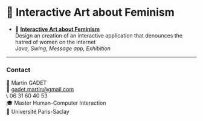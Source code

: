 # 🎨 Interactive Art about Feminism

- 🎨 [**Interactive Art about Feminism**](https://github.com/gadetmartin/Portfolio/tree/main/Projects/Master%20HCI/Interactive%20Art%20about%20Feminism)  
  Design an creation of an interactive application that denounces the hatred of women on the internet  
  *Java, Swing, Message app, Exhibition*  

---

### Contact

👤 Martin GADET  
📧 gadet.martin@gmail.com  
📞 06 31 60 40 53  
🎓 Master Human-Computer Interaction  
🏫 Université Paris-Saclay

